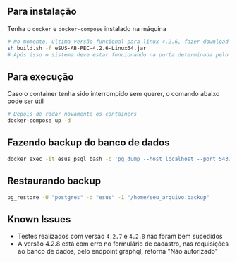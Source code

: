 ## Para instalação

Tenha o `docker` e `docker-compose` instalado na máquina

```sh
# No momento, última versão funcional para linux 4.2.6, fazer download em https://rangtecnologia.com.br/downloadsEsus.xhtml
sh build.sh -f eSUS-AB-PEC-4.2.6-Linux64.jar
# Após isso o sistema deve estar funcionando na porta determinada pelo arquivo .env
```

## Para execução

Caso o container tenha sido interrompido sem querer, o comando abaixo pode ser útil

```sh
# Depois de rodar novamente os containers
docker-compose up -d
```

## Fazendo backup do banco de dados

```bash
docker exec -it esus_psql bash -c 'pg_dump --host localhost --port 5432 -U "postgres" --format custom --blobs --encoding UTF8 --no-privileges --no-tablespaces --no-unlogged-table-data --file "/home/$(date +"%Y_%m_%d__%H_%M_%S").backup" "esus"'
```

## Restaurando backup

```bash
pg_restore -U "postgres" -d "esus" -1 "/home/seu_arquivo.backup"
```

## Known Issues

- Testes realizados com versão `4.2.7` e `4.2.8` não foram bem sucedidos
- A versão 4.2.8 está com erro no formulário de cadastro, nas requisições ao banco de dados, pelo endpoint graphql, retorna "Não autorizado"
